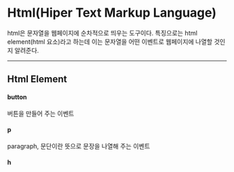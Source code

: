 # Html(Hiper Text Markup Language)

html은 문자열을 웹페이지에 순차적으로 띄우는 도구이다.
특징으로는 html element(html 요소)라고 하는데 이는 문자열을 어떤 이벤트로 웹페이지에 나열할 것인지 알려준다.

---
## Html Element

#### button
버튼을 만들어 주는 이벤트
#### p
paragraph, 문단이란 뜻으로 문장을 나열해 주는 이벤트
#### h
